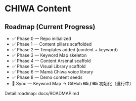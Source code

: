 # CHIWA Content

## Roadmap (Current Progress)

- ✅ Phase 0 — Repo initialized
- ✅ Phase 1 — Content pillars scaffolded
- ✅ Phase 2 — Templates added (content + keyword)
- ✅ Phase 3 — Keyword Map skeleton
- ✅ Phase 4 — Content Arsenal scaffold
- ✅ Phase 5 — Visual Library scaffold
- ✅ Phase 6 — Mamá Chiwa voice library
- ✅ Phase 8 — Demo content seeds
- 🔄 Sync — Keyword Map → GitHub **65 / 65** 初始化（進行中）

Detail roadmap: docs/ROADMAP.md
